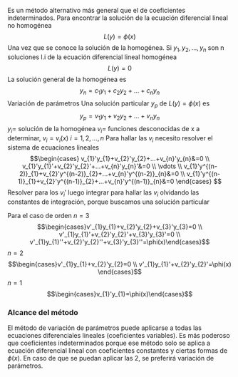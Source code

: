 Es un método alternativo más general que el de coeficientes indeterminados.
Para encontrar la solución de la ecuación diferencial lineal no homogénea
$$L(y)=\phi(x)$$
Una vez que se conoce la solución de la homogénea.
Si $y_{1}, y_{2},...,y_{n}$ son n soluciones l.i de la ecuación diferencial lineal homogénea
$$L(y)=0$$
La solución general de la homogénea es 
$$y_{n}=c_{1}y_{1}+c_{2}y_{2}+...+c_{n}y_{n}$$
Variación de parámetros
Una solución particular $y_{p}$ de $L(y)=\phi(x)$ es $$y_{p}=v_{1}y_{1}+v_{2}y_{2}+...+v_{n}y_{n}$$
$y_{i}=$ solución de la homogénea
$v_{i}=$ funciones desconocidas de x a determinar, $v_{i}=v_{i}(x)$
$i=1,2,...,n$ 
Para hallar las $v_{i}$ necesito resolver el sistema de ecuaciones lineales
$$\begin{cases} v_{1}'y_{1}+v_{2}'y_{2}+...+v_{n}'y_{n}&=0 \\ v_{1}'y_{1}'+v_{2}'y_{2}'+...+v_{n}'y_{n}'&=0  \\ \vdots  \\
v_{1}'y^{(n-2)}_{1}+v_{2}'y^{(n-2)}_{2}+...+v_{n}'y^{(n-2)}_{n}&=0  \\
v_{1}'y^{(n-1)}_{1}+v_{2}'y^{(n-1)}_{2}+...+v_{n}'y^{(n-1)}_{n}&=0
\end{cases}
$$
Resolver para los $v_{i}'$ luego integrar para hallar las $v_{i}$ olvidando las constantes de integración, porque buscamos una solución particular

Para el caso de orden $n=3$
$$\begin{cases}v'_{1}y_{1}+v_{2}'y_{2}+v_{3}'y_{3}=0 \\
v'_{1}y_{1}'+v_{2}'y_{2}'+v_{3}'y_{3}'=0 \\
v'_{1}y_{1}''+v_{2}'y_{2}''+v_{3}'y_{3}''=\phi(x)\end{cases}$$
$n=2$
$$\begin{cases}v'_{1}y_{1}+v_{2}'y_{2}=0 \\
v'_{1}y_{1}'+v_{2}'y_{2}'=\phi(x) \end{cases}$$
$n=1$
$$\begin{cases}v_{1}'y_{1}=\phi(x)\end{cases}$$
### Alcance del método
El método de variación de parámetros puede aplicarse a todas las ecuaciones diferenciales lineales (coeficientes variables).
Es más poderoso que coeficientes indeterminados porque ese método solo se aplica a ecuación diferencial lineal con coeficientes constantes y ciertas formas de $\phi(x)$.
En caso de que se puedan aplicar las 2, se preferirá variación de parámetros.
